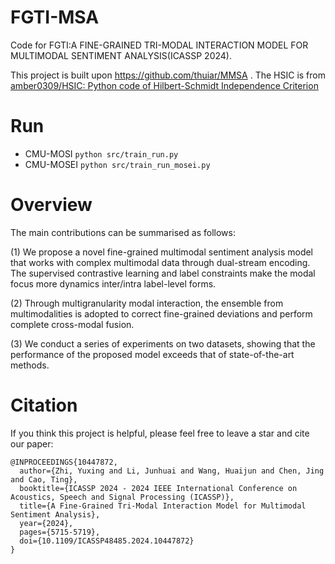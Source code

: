 # FGTI-MSA
Code for FGTI:A FINE-GRAINED TRI-MODAL INTERACTION MODEL FOR MULTIMODAL SENTIMENT ANALYSIS(ICASSP 2024).

This project is built upon https://github.com/thuiar/MMSA .
The HSIC is from [amber0309/HSIC: Python code of Hilbert-Schmidt Independence Criterion](https://github.com/amber0309/HSIC)
# Run
- CMU-MOSI
`python src/train_run.py`
- CMU-MOSEI
`python src/train_run_mosei.py`
# Overview


The main contributions can be summarised as follows: 

(1) We propose a novel fine-grained multimodal sentiment analysis model that works with complex multimodal data through dual-stream encoding. The supervised contrastive learning and label constraints make the modal focus more dynamics inter/intra label-level forms.

(2) Through multigranularity modal interaction, the ensemble from multimodalities is adopted to correct fine-grained deviations and perform complete cross-modal fusion. 

(3) We conduct a series of experiments on two datasets, showing that the performance of the proposed model exceeds that of state-of-the-art methods.

# Citation
If you think this project is helpful, please feel free to leave a star and cite our paper:
```
@INPROCEEDINGS{10447872,
  author={Zhi, Yuxing and Li, Junhuai and Wang, Huaijun and Chen, Jing and Cao, Ting},
  booktitle={ICASSP 2024 - 2024 IEEE International Conference on Acoustics, Speech and Signal Processing (ICASSP)}, 
  title={A Fine-Grained Tri-Modal Interaction Model for Multimodal Sentiment Analysis}, 
  year={2024},
  pages={5715-5719},
  doi={10.1109/ICASSP48485.2024.10447872}
}
```
